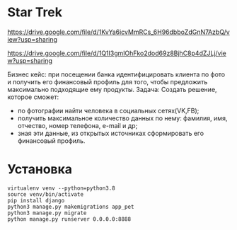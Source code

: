# Star Trek

https://drive.google.com/file/d/1KvYa6icvMmRCs_6H96dbboZdGnN7AzbQ/view?usp=sharing

https://drive.google.com/file/d/1Q1I3gmlOhFko2dod69z8BjhC8p4dZJLj/view?usp=sharing


Бизнес кейс: при посещении банка идентифицировать клиента по фото и получить его финансовый профиль для того, чтобы предложить максимально подходящие ему продукты.
Задача: Создать решение, которое сможет:
- по фотографии найти человека в социальных сетях(VK,FB);
- получить максимальное количество данных по нему: фамилия, имя, отчество, номер телефона, e-mail и др;
- зная эти данные, из открытых источниках сформировать его финансовый профиль. 

# Установка

```
virtualenv venv --python=python3.8
source venv/bin/activate  
pip install django
python3 manage.py makemigrations app_pet 
python3 manage.py migrate   
python manage.py runserver 0.0.0.0:8888  
```
